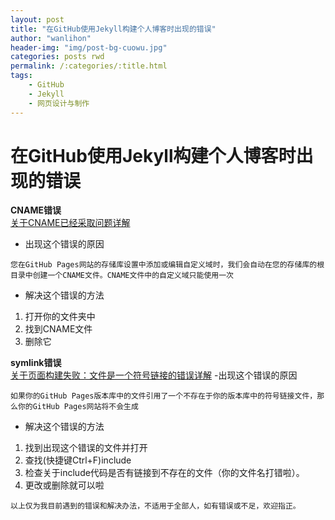 ```yaml
---
layout: post
title: "在GitHub使用Jekyll构建个人博客时出现的错误"
author: "wanlihon"
header-img: "img/post-bg-cuowu.jpg"
categories: posts rwd
permalink: /:categories/:title.html
tags:
    - GitHub
    - Jekyll
    - 网页设计与制作
---
```


在GitHub使用Jekyll构建个人博客时出现的错误
====
**CNAME错误**  
[关于CNAME已经采取问题详解](https://help.github.com/articles/troubleshooting-custom-domains/#cname-already-taken)  
- 出现这个错误的原因

```
您在GitHub Pages网站的存储库设置中添加或编辑自定义域时，我们会自动在您的存储库的根目录中创建一个CNAME文件。CNAME文件中的自定义域只能使用一次
```
- 解决这个错误的方法
1. 打开你的文件夹中
2. 找到CNAME文件
3. 删除它  
  
**symlink错误**  
[关于页面构建失败：文件是一个符号链接的错误详解](https://help.github.com/articles/page-build-failed-file-is-a-symlink/)
-出现这个错误的原因  

```
如果你的GitHub Pages版本库中的文件引用了一个不存在于你的版本库中的符号链接文件，那么你的GitHub Pages网站将不会生成
```
- 解决这个错误的方法
1. 找到出现这个错误的文件并打开
2. 查找(快捷键Ctrl+F)include
3. 检查关于include代码是否有链接到不存在的文件（你的文件名打错啦）。
4. 更改或删除就可以啦

```
以上仅为我目前遇到的错误和解决办法，不适用于全部人，如有错误或不足，欢迎指正。
```

